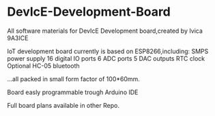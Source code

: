 # DevIcE-Development-Board
All software materials for DevIcE Development board,created by Ivica 9A3ICE

IoT development board currently is based on ESP8266,including:
SMPS power supply
16 digital IO ports
6 ADC ports
5 DAC outputs
RTC clock
Optional HC-05 bluetooth


...all packed in small form factor of 100*60mm.

Board easly programmable trough Arduino IDE

Full board plans available in other Repo.

